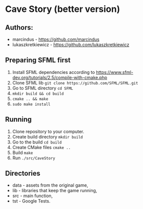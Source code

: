 # Cave Story (better version)

## Authors:
- marcindus - https://github.com/marcindus
- lukaszkretkiewicz - https://github.com/lukaszkretkiewicz

## Preparing SFML first
1. Install SFML dependencies according to https://www.sfml-dev.org/tutorials/2.5/compile-with-cmake.php
2. Clone SFML lib ```git clone https://github.com/SFML/SFML.git```
3. Go to SFML directory ```cd SFML```
4. ```mkdir build && cd build```
5. ```cmake .. && make```
6. ```sudo make install```

## Running
1. Clone repository to your computer.
2. Create build directory ```mkdir build```
3. Go to the build ```cd build```
4. Create CMake files ```cmake ..```
5. Build ```make```
6. Run ```./src/CaveStory```

## Directories
- data - assets from the original game,
- lib - libraries that keep the game running,
- src - main function,
- tst - Google Tests.
